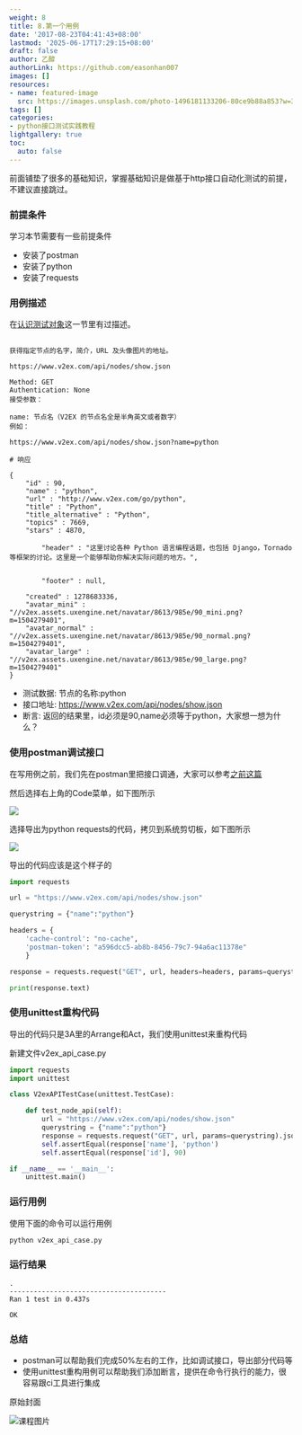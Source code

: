 ```yaml
---
weight: 8
title: 8.第一个用例
date: '2017-08-23T04:41:43+08:00'
lastmod: '2025-06-17T17:29:15+08:00'
draft: false
author: 乙醇
authorLink: https://github.com/easonhan007
images: []
resources:
- name: featured-image
  src: https://images.unsplash.com/photo-1496181133206-80ce9b88a853?w=300
tags: []
categories:
- python接口测试实践教程
lightgallery: true
toc:
  auto: false
---
```




前面铺垫了很多的基础知识，掌握基础知识是做基于http接口自动化测试的前提，不建议直接跳过。

### 前提条件

学习本节需要有一些前提条件

* 安装了postman
* 安装了python
* 安装了requests

### 用例描述

在[认识测试对象](/interface/test_object/)这一节里有过描述。

```

获得指定节点的名字，简介，URL 及头像图片的地址。

https://www.v2ex.com/api/nodes/show.json

Method: GET
Authentication: None
接受参数：

name: 节点名（V2EX 的节点名全是半角英文或者数字）
例如：

https://www.v2ex.com/api/nodes/show.json?name=python

# 响应

{
    "id" : 90,
    "name" : "python",
    "url" : "http://www.v2ex.com/go/python",
    "title" : "Python",
    "title_alternative" : "Python",
    "topics" : 7669,
    "stars" : 4870,

        "header" : "这里讨论各种 Python 语言编程话题，也包括 Django，Tornado 等框架的讨论。这里是一个能够帮助你解决实际问题的地方。",


        "footer" : null,

    "created" : 1278683336,
    "avatar_mini" : "//v2ex.assets.uxengine.net/navatar/8613/985e/90_mini.png?m=1504279401",
    "avatar_normal" : "//v2ex.assets.uxengine.net/navatar/8613/985e/90_normal.png?m=1504279401",
    "avatar_large" : "//v2ex.assets.uxengine.net/navatar/8613/985e/90_large.png?m=1504279401"
}
```

* 测试数据: 节点的名称:python
* 接口地址: https://www.v2ex.com/api/nodes/show.json
* 断言: 返回的结果里，id必须是90,name必须等于python，大家想一想为什么？

### 使用postman调试接口

在写用例之前，我们先在postman里把接口调通，大家可以参考[之前这篇](/interface/install_postman/)

然后选择右上角的Code菜单，如下图所示

![](http://oriphg3yh.bkt.clouddn.com/code.png)

选择导出为python requests的代码，拷贝到系统剪切板，如下图所示

![](http://oriphg3yh.bkt.clouddn.com/choose_request.png)

导出的代码应该是这个样子的

```python
import requests

url = "https://www.v2ex.com/api/nodes/show.json"

querystring = {"name":"python"}

headers = {
    'cache-control': "no-cache",
    'postman-token': "a596dcc5-ab8b-8456-79c7-94a6ac11378e"
    }

response = requests.request("GET", url, headers=headers, params=querystring)

print(response.text)
```

### 使用unittest重构代码

导出的代码只是3A里的Arrange和Act，我们使用unittest来重构代码

新建文件v2ex_api_case.py

```python
import requests
import unittest

class V2exAPITestCase(unittest.TestCase):

    def test_node_api(self):
        url = "https://www.v2ex.com/api/nodes/show.json"
        querystring = {"name":"python"}
        response = requests.request("GET", url, params=querystring).json()
        self.assertEqual(response['name'], 'python')
        self.assertEqual(response['id'], 90)

if __name__ == '__main__':
    unittest.main()
```

### 运行用例

使用下面的命令可以运行用例

```python v2ex_api_case.py```

### 运行结果

```
.
---------------------------------------
Ran 1 test in 0.437s

OK
```

### 总结

* postman可以帮助我们完成50%左右的工作，比如调试接口，导出部分代码等
* 使用unittest重构用例可以帮助我们添加断言，提供在命令行执行的能力，很容易跟ci工具进行集成




原始封面

![课程图片](https://images.unsplash.com/photo-1496181133206-80ce9b88a853?w=300)

